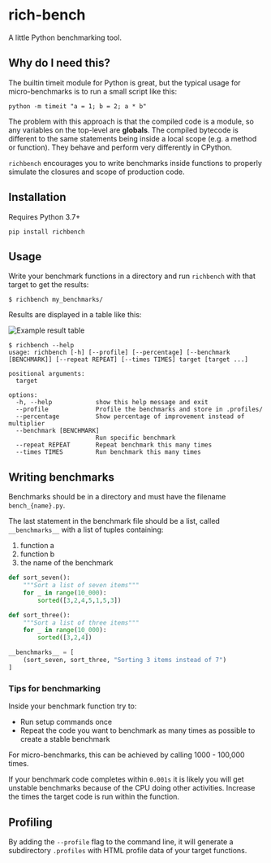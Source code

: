 # rich-bench

A little Python benchmarking tool.

## Why do I need this?

The builtin timeit module for Python is great, but the typical usage for micro-benchmarks is to run a small script like this:

`python -m timeit "a = 1; b = 2; a * b"`

The problem with this approach is that the compiled code is a module, so any variables on the top-level are **globals**. 
The compiled bytecode is different to the same statements being inside a local scope (e.g. a method or function).
They behave and perform very differently in CPython.

`richbench` encourages you to write benchmarks inside functions to properly simulate the closures and scope of production code.

## Installation

Requires Python 3.7+ 

```pip install richbench```

## Usage

Write your benchmark functions in a directory and run `richbench` with that target to get the results:

```console
$ richbench my_benchmarks/
```

Results are displayed in a table like this:

![Example result table](https://github.com/tonybaloney/rich-bench/raw/master/screenshot.png)


```console
$ richbench --help
usage: richbench [-h] [--profile] [--percentage] [--benchmark [BENCHMARK]] [--repeat REPEAT] [--times TIMES] target [target ...]

positional arguments:
  target

options:
  -h, --help            show this help message and exit
  --profile             Profile the benchmarks and store in .profiles/
  --percentage          Show percentage of improvement instead of multiplier
  --benchmark [BENCHMARK]
                        Run specific benchmark
  --repeat REPEAT       Repeat benchmark this many times
  --times TIMES         Run benchmark this many times
```

## Writing benchmarks

Benchmarks should be in a directory and must have the filename `bench_{name}.py`.

The last statement in the benchmark file should be a list, called `__benchmarks__` with a list of tuples containing:

1. function a
1. function b
1. the name of the benchmark

```python
def sort_seven():
    """Sort a list of seven items"""
    for _ in range(10_000):
        sorted([3,2,4,5,1,5,3])

def sort_three():
    """Sort a list of three items"""
    for _ in range(10_000):
        sorted([3,2,4])

__benchmarks__ = [
    (sort_seven, sort_three, "Sorting 3 items instead of 7")
]
```

### Tips for benchmarking

Inside your benchmark function try to:

* Run setup commands once
* Repeat the code you want to benchmark as many times as possible to create a stable benchmark

For micro-benchmarks, this can be achieved by calling 1000 - 100,000 times.

If your benchmark code completes within `0.001s` it is likely you will get unstable benchmarks because of the CPU doing other activities. Increase the times the target code is run within the function.

## Profiling

By adding the `--profile` flag to the command line, it will generate a subdirectory `.profiles` with HTML profile data of your target functions.
